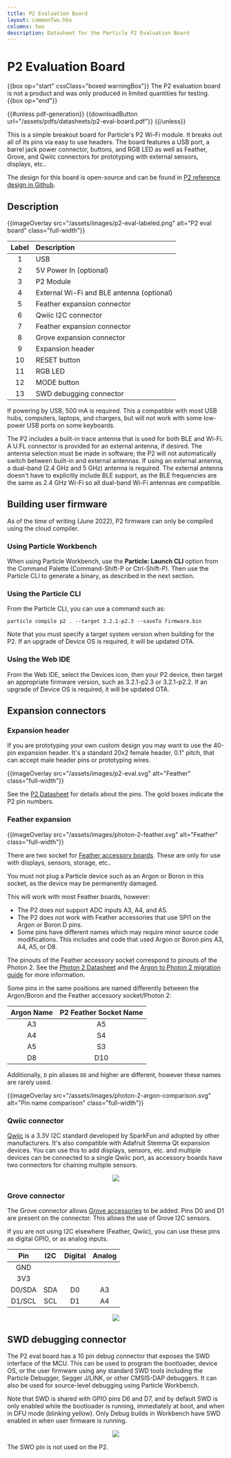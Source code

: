 ```yaml
---
title: P2 Evaluation Board
layout: commonTwo.hbs
columns: two
description: Datasheet for the Particle P2 Evaluation Board
---
```


# P2 Evaluation Board

{{box op="start" cssClass="boxed warningBox"}}
The P2 evaluation board is not a product and was only produced in limited quantities for testing.
{{box op="end"}}

{{#unless pdf-generation}}
{{downloadButton url="/assets/pdfs/datasheets/p2-eval-board.pdf"}}
{{/unless}}

This is a simple breakout board for Particle's P2 Wi-Fi module. It breaks out all of its pins via easy to use headers. The board features a USB port, a barrel jack power connector, buttons, and RGB LED as well as Feather, Grove, and Qwiic connectors for prototyping with external sensors, displays, etc..

The design for this board is open-source and can be found in [P2 reference design in Github](https://github.com/particle-iot/p2-reference-design).

## Description

{{imageOverlay src="/assets/images/p2-eval-labeled.png" alt="P2 eval board" class="full-width"}}

| Label | Description |
| :---: | :--- |
|     1 | USB |
|     2 | 5V Power In (optional) |
|     3 | P2 Module |
|     4 | External Wi-Fi and BLE antenna (optional) |
|     5 | Feather expansion connector |
|     6 | Qwiic I2C connector |
|     7 | Feather expansion connector |
|     8 | Grove expansion connector |
|     9 | Expansion header|
|    10 | RESET button |
|    11 | RGB LED |
|    12 | MODE button|
|    13 | SWD debugging connector |

If powering by USB, 500 mA is required. This a compatible with most USB hubs, computers, laptops, and chargers, but will not work with some low-power USB ports on some keyboards.
 
The P2 includes a built-in trace antenna that is used for both BLE and Wi-Fi. A U.FL connector is provided for an external antenna, if desired. The antenna selection must be made in software; the P2 will not automatically switch between built-in and external antennas. If using an external antenna, a dual-band (2.4 GHz and 5 GHz) antenna is required. The external antenna doesn't have to explicitly include BLE support, as the BLE frequencies are the same as 2.4 GHz Wi-Fi so all dual-band Wi-Fi antennas are compatible.

## Building user firmware

As of the time of writing (June 2022), P2 firmware can only be compiled using the cloud compiler.

### Using Particle Workbench

When using Particle Workbench, use the **Particle: Launch CLI** option from the Command Palette (Command-Shift-P or Ctrl-Shift-P). Then use the Particle CLI to generate a binary, as described in the next section.

### Using the Particle CLI

From the Particle CLI, you can use a command such as:

```
particle compile p2 . --target 3.2.1-p2.3 --saveTo firmware.bin
```

Note that you must specify a target system version when building for the P2. If an upgrade of Device OS is required, it will be updated OTA.

### Using the Web IDE

From the Web IDE, select the Devices icon, then your P2 device, then target an appropriate firmware version, such as 3.2.1-p2.3 or 3.2.1-p2.2. If an upgrade of Device OS is required, it will be updated OTA.

## Expansion connectors

### Expansion header

If you are prototyping your own custom design you may want to use the 40-pin expansion header. It's a standard 20x2 female header, 0.1" pitch, that can accept male header pins or prototyping wires.
    
{{imageOverlay src="/assets/images/p2-eval.svg" alt="Feather" class="full-width"}}

See the [P2 Datasheet](/reference/datasheets/wi-fi/p2-datasheet/) for details about the pins. The gold boxes indicate the P2 pin numbers.

### Feather expansion

{{imageOverlay src="/assets/images/photon-2-feather.svg" alt="Feather" class="full-width"}}

There are two socket for [Feather accessory boards](/hardware/expansion/feather/). These are only for use with displays, sensors, storage, etc.. 

You must not plug a Particle device such as an Argon or Boron in this socket, as the device may be permanently damaged.

This will work with most Feather boards, however:

- The P2 does not support ADC inputs A3, A4, and A5.
- The P2 does not work with Feather accessories that use SPI1 on the Argon or Boron D pins.
- Some pins have different names which may require minor source code modifications. This includes and code that used Argon or Boron pins A3, A4, A5, or D8.

The pinouts of the Feather accessory socket correspond to pinouts of the Photon 2. See the [Photon 2 Datasheet](/reference/datasheets/wi-fi/photon-2-datasheet/) and the [Argon to Photon 2 migration guide](/hardware/migration-guides/photon-2-argon-migration-guide/) for more information.

Some pins in the same positions are named differently between the Argon/Boron and the Feather accessory socket/Photon 2:

| Argon Name | P2 Feather Socket Name |
| :---: | :---: |
| A3 | A5 |
| A4 | S4 |
| A5 | S3 |
| D8 | D10 |

Additionally, `D` pin aliases `D8` and higher are different, however these names are rarely used.

{{imageOverlay src="/assets/images/photon-2-argon-comparison.svg" alt="Pin name comparison" class="full-width"}}


### Qwiic connector

[Qwiic](/hardware/expansion/qwiic/) is a 3.3V I2C standard developed by SparkFun and adopted by other manufacturers. It's also compatible with Adafruit Stemma Qt expansion devices. You can use this to add displays, sensors, etc. and multiple devices can be connected to a single Qwiic port, as accessory boards have two connectors for chaining multiple sensors.

<div align="center"><img src="/assets/images/qwiic/qwiic-bme280.jpg" class="small" ></div>


### Grove connector

The Grove connector allows [Grove accessories](/reference/datasheets/accessories/gen3-accessories/#grove-starter-kit) to be added. Pins D0 and D1 are present on the connector. This allows the use of Grove I2C sensors.

If you are not using I2C elsewhere (Feather, Qwiic), you can use these pins as digital GPIO, or as analog inputs.

| Pin | I2C | Digital | Analog |
| :---: | :---: | :---: | :---: |
| GND | | | |
| 3V3 | | | |
| D0/SDA | SDA | D0 | A3 |
| D1/SCL | SCL | D1 | A4 |

<div align="center"><img src="/assets/images/accessories/grove-mesh-starter-kit/temphumi.png" ></div>


## SWD debugging connector

The P2 eval board has a 10 pin debug connector that exposes the SWD interface of the MCU. This can be used to program the bootloader, device OS, or the user firmware using any standard SWD tools including the Particle Debugger, Segger J/LINK, or other CMSIS-DAP debuggers. It can also be used for source-level debugging using Particle Workbench.

Note that SWD is shared with GPIO pins D6 and D7, and by default SWD is only enabled while the bootloader is running, immediately at boot, and when in DFU mode (blinking yellow). Only Debug builds in Workbench have SWD enabled in when user firmware is running.

<div align="center"><img src="/assets/images/argon/swd-connector-pinout.png" class="small"></div>

The SWO pin is not used on the P2.
